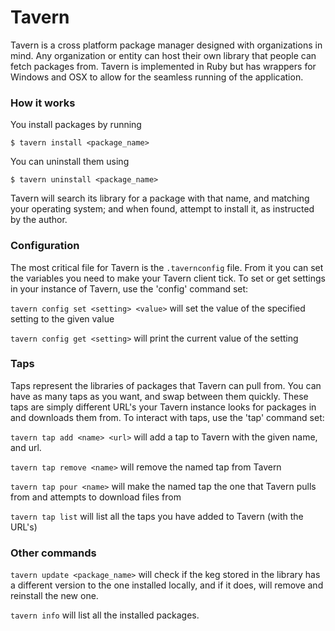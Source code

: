 # Tavern
Tavern is a cross platform package manager designed with organizations in mind. Any organization or entity can host their own library that people can fetch packages from. Tavern is implemented in Ruby but has wrappers for Windows and OSX to allow for the seamless running of the application.

### How it works
You install packages by running
```
$ tavern install <package_name>
```

You can uninstall them using
```
$ tavern uninstall <package_name>
```

Tavern will search its library for a package with that name, and matching your operating system; and when found, attempt to install it, as instructed by the author.

### Configuration
The most critical file for Tavern is the `.tavernconfig` file. From it you can set the variables you need to make your Tavern client tick. To set or get settings in your instance of Tavern, use the 'config' command set:

`tavern config set <setting> <value>` will set the value of the specified setting to the given value

`tavern config get <setting>` will print the current value of the setting

### Taps
Taps represent the libraries of packages that Tavern can pull from. You can have as many taps as you want, and swap between them quickly. These taps are simply different URL's your Tavern instance looks for packages in and downloads them from. To interact with taps, use the 'tap' command set:

`tavern tap add <name> <url>` will add a tap to Tavern with the given name, and url.

`tavern tap remove <name>` will remove the named tap from Tavern

`tavern tap pour <name>` will make the named tap the one that Tavern pulls from and attempts to download files from

`tavern tap list` will list all the taps you have added to Tavern (with the URL's)

### Other commands
`tavern update <package_name>` will check if the keg stored in the library has a different version to the one installed locally, and if it does, will remove and reinstall the new one.

`tavern info` will list all the installed packages.
